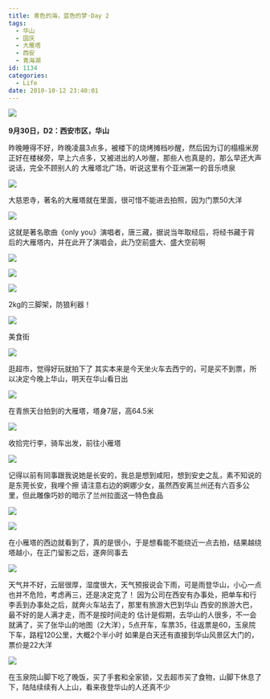 ```yaml
---
title: 青色的海，蓝色的梦·Day 2
tags:
  - 华山
  - 国庆
  - 大雁塔
  - 西安
  - 青海湖
id: 1134
categories:
  - Life
date: 2010-10-12 23:40:01
---
```


![](/images/2010/10/12_201010130008503581_7280.jpg)
&nbsp;

**9月30日，D2：西安市区，华山**

昨晚睡得不好，昨晚凌晨3点多，被楼下的烧烤摊档吵醒，然后因为订的榻榻米房正好在楼梯旁，早上六点多，又被进出的人吵醒，那些人也真是的，那么早还大声说话，完全不顾别人的
大雁塔北广场，听说这里有个亚洲第一的音乐喷泉

![](/images/2010/10/12_201010130031111460_7281.jpg)

大慈恩寺，著名的大雁塔就在里面，很可惜不能进去拍照，因为门票50大洋

![](/images/2010/10/12_201010130035250510_7282.jpg)

这就是著名歌曲《only you》演唱者，唐三藏，据说当年取经后，将经书藏于背后的大雁塔内，并在此开了演唱会，此乃空前盛大、盛大空前啊

![](/images/2010/10/12_201010130038121512_7283.jpg)

![](/images/2010/10/12_201010130038392574_7284.jpg)

![](/images/2010/10/12_201010130038472125_7285.jpg)

2kg的三脚架，防狼利器！

![](/images/2010/10/12_201010130039337558_7286.jpg)

美食街

![](/images/2010/10/12_201010130039533527_7287.jpg)

逛超市，觉得好玩就拍下了
其实本来是今天坐火车去西宁的，可是买不到票，所以决定今晚上华山，明天在华山看日出

![](/images/2010/10/12_201010130044142180_7288.jpg)

在青旅天台拍到的大雁塔，塔身7层，高64.5米

![](/images/2010/10/12_201010130045475525_7289.jpg)

收拾完行李，骑车出发，前往小雁塔

![](/images/2010/10/12_201010130046393128_7290.jpg)

记得以前有同事跟我说她是长安的，我总是想到咸阳，想到安史之乱，素不知说的是东莞长安，我哩个擦
请注意右边的婀娜少女，虽然西安离兰州还有六百多公里，但此雕像巧妙的暗示了兰州拉面这一特色食品

![](/images/2010/10/12_201010130046503514_7291.jpg)

![](/images/2010/10/12_201010130046594432_7292.jpg)

在小雁塔的西边就看到了，真的是很小，于是想看能不能绕近一点去拍，结果越绕塔越小，在正门留影之后，遂奔同事去

![](/images/2010/10/12_201010130134331118_7293.jpg)

天气并不好，云层很厚，湿度很大，天气预报说会下雨，可是雨登华山，小心一点也并不危险，考虑再三，还是决定克了！
因为公司在西安有办事处，把单车和行李丢到办事处之后，就奔火车站去了，那里有旅游大巴到华山
西安的旅游大巴，最不好的是人满才走，而不是按时间走的
估计是假期，去华山的人很多，不一会就满了，买了张华山的地图（2大洋），5点开车，车票35，往返票是60，玉泉院下车，路程120公里，大概2个半小时
如果是白天还有直接到华山风景区大门的，票价是22大洋

![](/images/2010/10/12_201010130057354318_7294.jpg)

在玉泉院山脚下吃了晚饭，买了手套和全家锁，又去超市买了食物，山脚下休息了下，陆陆续续有人上山，看来夜登华山的人还真不少

&nbsp;
